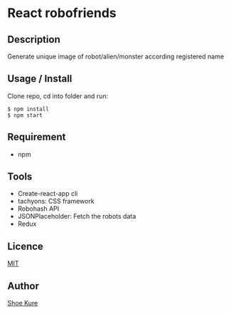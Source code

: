 # React robofriends

## Description

Generate unique image of robot/alien/monster according registered name

<!-- **_DEMO:_**

<img src="./src/img/ReactProjects/190713ScreenShot.jpg" width="80%"> -->

## Usage / Install

Clone repo, cd into folder and run:

```console
$ npm install
$ npm start
```

## Requirement

- npm

## Tools

- Create-react-app cli
- tachyons: CSS framework
- Robohash API
- JSONPlaceholder: Fetch the robots data
- Redux

## Licence

[MIT](./LICENSE.txt)

## Author

[Shoe Kure](https://github.com/roy1210)